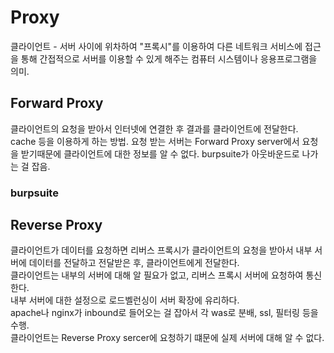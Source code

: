 # Proxy
클라이언트 - 서버 사이에 위차하여 "프록시"를 이용하여 다른 네트워크 서비스에 접근을 통해 간접적으로 서버를 이용할 수 있게 해주는 컴퓨터 시스템이나 응용프로그램을 의미.

## Forward Proxy
클라이언트의 요청을 받아서 인터넷에 연결한 후 결과를 클라이언트에 전달한다.
cache 등을 이용하게 하는 방법. 
요청 받는 서버는 Forward Proxy server에서 요청을 받기때문에 클라이언트에 대한 정보를 알 수 없다.
burpsuite가 아웃바운드로 나가는 걸 잡음.
### burpsuite


## Reverse Proxy
클라이언트가 데이터를 요청하면 리버스 프록시가 클라이언트의 요청을 받아서 내부 서버에 데이터를 전달하고 전달받은 후, 클라이언트에게 전달한다.  
클라이언트는 내부의 서버에 대해 알 필요가 없고, 리버스 프록시 서버에 요청하여 통신한다.  
내부 서버에 대한 설정으로 로드벨런싱이 서버 확장에 유리하다.  
apache나 nginx가 inbound로 들어오는 걸 잡아서 각 was로 분배, ssl, 필터링 등을 수행.  
클라이언트는 Reverse Proxy sercer에 요청하기 떄문에 실제 서버에 대해 알 수 없다.  

